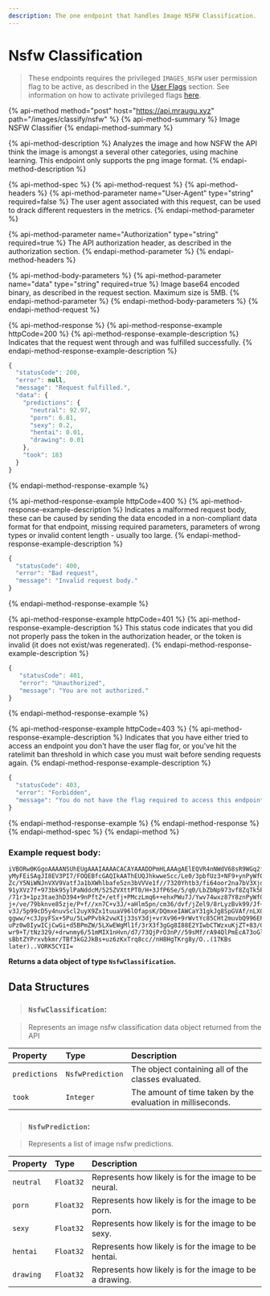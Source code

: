 ```yaml
---
description: The one endpoint that handles Image NSFW Classification.
---
```


# Nsfw Classification

> These endpoints requires the privileged `IMAGES_NSFW` user permission flag to be active, as described in the [User Flags](../basics/intents.md#what-are-user-flags) section. See information on how to activate privileged flags [here](../basics/intents.md#activating-privileged-flags).

{% api-method method="post" host="https://api.mraugu.xyz" path="/images/classify/nsfw" %}
{% api-method-summary %}
Image NSFW Classifier
{% endapi-method-summary %}

{% api-method-description %}
Analyzes the image and how NSFW the API think the image is amongst a several other categories, using machine learning. This endpoint only supports the png image format.
{% endapi-method-description %}

{% api-method-spec %}
{% api-method-request %}
{% api-method-headers %}
{% api-method-parameter name="User-Agent" type="string" required=false %}
The user agent associated with this request, can be used to drack different requesters in the metrics.
{% endapi-method-parameter %}

{% api-method-parameter name="Authorization" type="string" required=true %}
The API authorization header, as described in the authorization section.
{% endapi-method-parameter %}
{% endapi-method-headers %}

{% api-method-body-parameters %}
{% api-method-parameter name="data" type="string" required=true %}
Image base64 encoded binary, as described in the request section. Maximum size is 5MB.
{% endapi-method-parameter %}
{% endapi-method-body-parameters %}
{% endapi-method-request %}

{% api-method-response %}
{% api-method-response-example httpCode=200 %}
{% api-method-response-example-description %}
Indicates that the request went through and was fulfilled successfully.
{% endapi-method-response-example-description %}

```javascript
{
  "statusCode": 200,
  "error": null,
  "message": "Request fulfilled.",
  "data": {
    "predictions": {
      "neutral": 92.97,
      "porn": 6.81,
      "sexy": 0.2,
      "hentai": 0.01,
      "drawing": 0.01
    },
    "took": 183
  }
}
```
{% endapi-method-response-example %}

{% api-method-response-example httpCode=400 %}
{% api-method-response-example-description %}
Indicates a malformed request body, these can be caused by sending the data encoded in a non-compliant data format for that endpoint, missing required parameters, parameters of wrong types or invalid content length - usually too large.
{% endapi-method-response-example-description %}

```javascript
{
  "statusCode": 400,
  "error": "Bad request",
  "message": "Invalid request body."
}
```
{% endapi-method-response-example %}

{% api-method-response-example httpCode=401 %}
{% api-method-response-example-description %}
This status code indicates that you did not properly pass the token in the authorization header, or the token is invalid \(it does not exist/was regenerated\).
{% endapi-method-response-example-description %}

```javascript
{
   "statusCode": 401,
   "error": "Unauthorized",
   "message": "You are not authorized."
}
```
{% endapi-method-response-example %}

{% api-method-response-example httpCode=403 %}
{% api-method-response-example-description %}
Indicates that you have either tried to access an endpoint you don't have the user flag for, or you've hit the ratelimit ban threshold in which case you must wait before sending requests again.
{% endapi-method-response-example-description %}

```javascript
{
  "statusCode": 403,
  "error": "Forbidden",
  "message": "You do not have the flag required to access this endpoint. Please refer to the documentation at https://docs.mraugu.xyz/ for more information."   
}
```
{% endapi-method-response-example %}
{% endapi-method-response %}
{% endapi-method-spec %}
{% endapi-method %}

### Example request body:

```text
iVBORw0KGgoAAAANSUhEUgAAAIAAAACACAYAAADDPmHLAAAgAElEQVR4nNWdV68sR9WGq2fGGDDBgDE55
yMyFEiSAgJI8EV3PI7/FOQEBfcGAQIkAAThEUQJhkwweScc/Le0/3pbfUz3+NF9+ynPyWfGkefccWMgNj
Zc/Y5NiWNJnVXV9VatfJa1bXWhlbafe5zn3bVVVe1f//7320Yhtb3/fi64oor2na7bV3Xjd9Xq1Vbr9fj
91yXVz7f+973bk95ylPaNddcM/525ZVXttPT0/H+3JfP6Se/5/q0/LbZbNp973vf8ZqTk5Px+z3ucY/d8
/71r3+1pz3tae3hD394+9nPftZ+/etfj+PMczLmq6++ehxPWu7J/Ywv74wxz87Y8znPyWfGkefccccd43
j+/ve/79bknve85zje/P+f//xn7C+v3J/+aHlm5pn/cm36/dvf/jZel9/8rLyzBvk99/Jf+mS8GUvGRMt
v3J/5p99cD5y4nuvScl2uyX9Zx1tuuaV96lOfapsK/DQmxeIAWCaY31gkJg8SpGVAf/nLX0bg5XMWMgNj
ggww/+c3JpyFSx+5Pu/5LwPPvbk2vwXIj33sY3dj+vrXv96+9rWvtYc85CHt2muvbQ996EPHa/OMe93rX
uPz0w8IywICjCwGi+d5BPmZW/5LXwEWgMl1f/3rX3f3gGg8I88E2YIwbCTWzxuKjZT+83/G/s9//nOHAK
wr9+T/tNz329/+drwnmy6/51mMIX1nHvn/d7/73QjPrO3nP//59sMf/rA94QlPmEcA73oGlAFmEbxruBY      
sBbtZYPrxvbkmr/TBf3kG2JkBs+uz6zKxTrq8cc//nH8HgTKrg8y/O..(17KBs later)..VORK5CYII=
```

**Returns a data object of type `NsfwClassification`.**

## Data Structures

> ### `NsfwClassification`:

> Represents an image nsfw classification data object returned from the API

| Property | Type | Description |
| :--- | :--- | :--- |
| `predictions` | `NsfwPrediction` | The object containing all of the classes evaluated. |
| `took` | `Integer` | The amount of time taken by the evaluation in milliseconds. |

> ### `NsfwPrediction`:

> Represents a list of image nsfw predictions.

| Property | Type | Description |
| :--- | :--- | :--- |
| `neutral` | `Float32` | Represents how likely is for the image to be neural. |
| `porn` | `Float32` | Represents how likely is for the image to be porn. |
| `sexy` | `Float32` | Represents how likely is for the image to be sexy. |
| `hentai` | `Float32` | Represents how likely is for the image to be hentai. |
| `drawing` | `Float32` | Represents how likely is for the image to be a drawing. |

